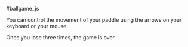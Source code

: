 #ballgame_js

You can control the movement of your paddle using the arrows on your keyboard or your mouse.

Once you lose three times, the game is over

